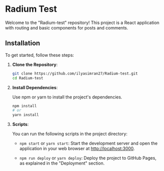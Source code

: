 # Radium Test

Welcome to the "Radium-test" repository! This project is a React application with routing and basic components for posts and comments.

## Installation

To get started, follow these steps:

1. **Clone the Repository**: 

   ```bash
   git clone https://github.com/ilyasimran27/Radium-test.git
   cd Radium-test

2. **Install Dependencies**:

   Use npm or yarn to install the project's dependencies.

   ```bash
   npm install
   # or
   yarn install

3. **Scripts**:

   You can run the following scripts in the project directory:

   - `npm start` or `yarn start`: Start the development server and open the application in your web browser at [http://localhost:3000](http://localhost:3000).


   - `npm run deploy` or `yarn deploy`: Deploy the project to GitHub Pages, as explained in the "Deployment" section.


